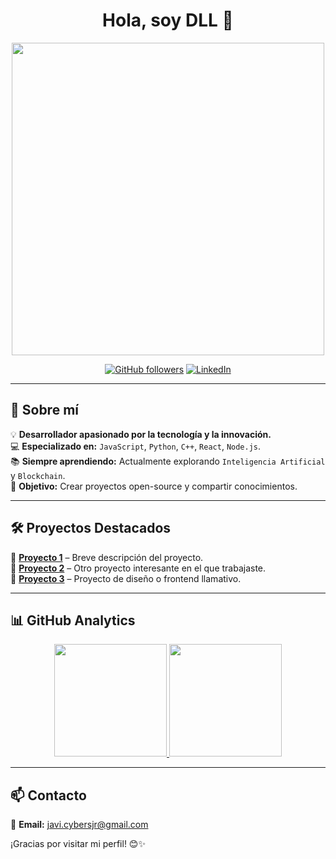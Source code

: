 <div align="center">
  <h1>Hola, soy DLL 👋</h1>
  <img src="https://images.pexels.com/photos/1089438/pexels-photo-1089438.jpeg?auto=compress&cs=tinysrgb&w=800" width="500px">
  
  [![GitHub followers](https://img.shields.io/github/followers/DDL00P?style=social)](https://github.com/DDL00P)
  [![LinkedIn](https://img.shields.io/badge/LinkedIn-Profile-blue?style=flat&logo=linkedin)](https://linkedin.com/in/TU-PERFIL)
</div>

---

## 🚀 Sobre mí  

💡 **Desarrollador apasionado por la tecnología y la innovación.**  
💻 **Especializado en:** `JavaScript`, `Python`, `C++`, `React`, `Node.js`.  
📚 **Siempre aprendiendo:** Actualmente explorando `Inteligencia Artificial` y `Blockchain`.  
🎯 **Objetivo:** Crear proyectos open-source y compartir conocimientos.  

---

## 🛠️ Proyectos Destacados  

🌟 **[Proyecto 1](https://github.com/DDL00P/Machine-Ports)** – Breve descripción del proyecto.  
🚀 **[Proyecto 2](https://github.com/DDL00P/proyecto2)** – Otro proyecto interesante en el que trabajaste.  
🎨 **[Proyecto 3](https://github.com/DDL00P/proyecto3)** – Proyecto de diseño o frontend llamativo.  

---

## 📊 GitHub Analytics  

<p align="center">
  <a href="https://github.com/DDL00P">
    <img height="180em" src="https://github-readme-stats.vercel.app/api?username=DDL00P&show_icons=true&theme=algolia&include_all_commits=true&count_private=true"/>
    <img height="180em" src="https://github-readme-stats.vercel.app/api/top-langs/?username=DDL00P&layout=compact&langs_count=8&theme=algolia"/>
  </a>
</p>

---

## 📫 Contacto  
📩 **Email:** [javi.cybersjr@gmail.com](mailto:javi.cybersjr@gmail.com)    

¡Gracias por visitar mi perfil! 😊✨  
